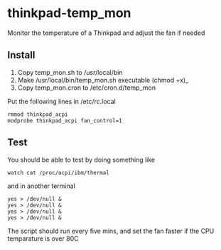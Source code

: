 thinkpad-temp_mon
=================

Monitor the temperature of a Thinkpad and adjust the fan if needed

Install
-------

1. Copy temp_mon.sh to /usr/local/bin
2. Make /usr/local/bin/temp_mon.sh executable (chmod +x)_
3. Copy temp_mon.cron to /etc/cron.d/temp_mon

Put the following lines in /etc/rc.local

    rmmod thinkpad_acpi
    modprobe thinkpad_acpi fan_control=1

Test
----

You should be able to test by doing something like

    watch cat /proc/acpi/ibm/thermal

and in another terminal

    yes > /dev/null &
    yes > /dev/null &
    yes > /dev/null &
    yes > /dev/null &

The script should run every five mins, and set the fan faster if the 
CPU temparature is over 80C
